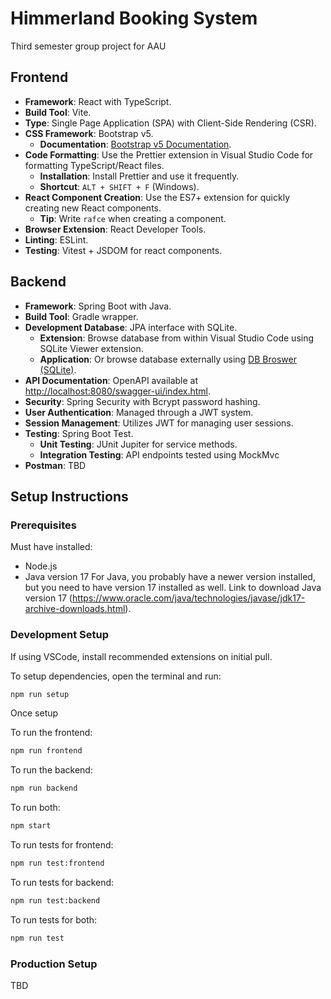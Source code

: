 # Himmerland Booking System

Third semester group project for AAU

## Frontend

- **Framework**: React with TypeScript.
- **Build Tool**: Vite.
- **Type**: Single Page Application (SPA) with Client-Side Rendering (CSR).
- **CSS Framework**: Bootstrap v5.
  - **Documentation**: [Bootstrap v5 Documentation](https://getbootstrap.com/docs/5.3/getting-started/introduction/).
- **Code Formatting**: Use the Prettier extension in Visual Studio Code for formatting TypeScript/React files.
  - **Installation**: Install Prettier and use it frequently.
  - **Shortcut**: `ALT + SHIFT + F` (Windows).
- **React Component Creation**: Use the ES7+ extension for quickly creating new React components.
  - **Tip**: Write `rafce` when creating a component.
- **Browser Extension**: React Developer Tools.
- **Linting**: ESLint.
- **Testing**: Vitest + JSDOM for react components.

## Backend

- **Framework**: Spring Boot with Java.
- **Build Tool**: Gradle wrapper.
- **Development Database**: JPA interface with SQLite.
  - **Extension**: Browse database from within Visual Studio Code using SQLite Viewer extension.
  - **Application**: Or browse database externally using [DB Broswer (SQLite)](https://sqlitebrowser.org/dl/).
- **API Documentation**: OpenAPI available at [http://localhost:8080/swagger-ui/index.html](http://localhost:8080/swagger-ui/index.html).
- **Security**: Spring Security with Bcrypt password hashing.
- **User Authentication**: Managed through a JWT system.
- **Session Management**: Utilizes JWT for managing user sessions.
- **Testing**: Spring Boot Test.
  - **Unit Testing**: JUnit Jupiter for service methods.
  - **Integration Testing**: API endpoints tested using MockMvc
- **Postman**: TBD

## Setup Instructions

### Prerequisites

Must have installed:
  - Node.js
  - Java version 17
For Java, you probably have a newer version installed, but you need to have version 17 installed as well.
Link to download Java version 17 (https://www.oracle.com/java/technologies/javase/jdk17-archive-downloads.html).

### Development Setup
If using VSCode, install recommended extensions on initial pull.  

To setup dependencies, open the terminal and run:
```bash
npm run setup
```
Once setup

To run the frontend:
```bash
npm run frontend
```
To run the backend:
```bash
npm run backend
```
To run both:
```bash
npm start
```
To run tests for frontend:
```bash
npm run test:frontend
```
To run tests for backend:
```bash
npm run test:backend
```
To run tests for both:
```bash
npm run test
```
### Production Setup
TBD
